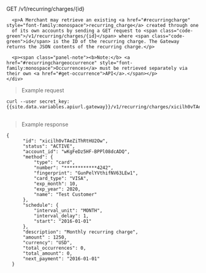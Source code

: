 <div class="method-area">
  <div class="method-copy">
    <div class="method-copy-padding">
      <p><span class="api-operation">GET</span> <span class="code-green">/v1/recurring/charges/{id}</span></p>

      <p>A Merchant may retrieve an existing <a href="#recurringcharge" style="font-family:monospace">recurring_charge</a> created through one
      of its own accounts by sending a GET request to <span class="code-green">/v1/recurring/charges/{id}</span> where <span class="code-green">id</span> is the ID of the recurring charge. The Gateway returns the JSON contents of the recurring charge.</p>

      <p><span class="panel-note"><b>Note:</b> <a href="#recurringchargeoccurrence" style="font-family:monospace">Occurrences</a> must be retrieved separately via their own <a href="#get-occurrence">API</a>.</span></p>
    </div>
  </div>

  <blockquote>Example request</blockquote>
  <pre><code>curl --user secret_key: {{site.data.variables.apiurl.gateway}}/v1/recurring/charges/xicilh0vTAeZiThRtHU2Ow</code>
  </pre>

  <blockquote>Example response</blockquote>
  <pre><code>{
      "id": "xicilh0vTAeZiThRtHU2Ow",
      "status": "ACTIVE",
      "account_id": "wKgFeDz5HF-BPPl08dcADQ",
      "method": {
          "type": "card",
          "number": "************4242",
          "fingerprint": "GunPelYVthifNV63LEw1",
          "card_type": "VISA",
          "exp_month": 10,
          "exp_year": 2020,
          "name": "Test Customer"
      },
      "schedule": {
          "interval_unit": "MONTH",
          "interval_delay": 1,
          "start": "2016-01-01"
      },
      "description": "Monthly recurring charge",
      "amount" : 1250,
      "currency": "USD",
      "total_occurrences": 0,
      "total_amount": 0,
      "next_payment": "2016-01-01"
  }</code>
  </pre>
</div>
